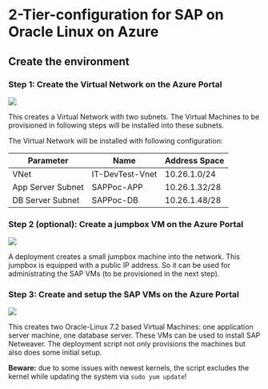 # 2-Tier-configuration for SAP on Oracle Linux on Azure

## Create the environment

### Step 1: Create the Virtual Network on the Azure Portal
<a href="https://portal.azure.com/#create/Microsoft.Template/uri/https%3A%2F%2Fraw.githubusercontent.com%2Fhsirtl%2Fsap-2-tier-on-oracle-linux%2Fmaster%2Fnetwork.json" target="_blank">
    <img src="http://azuredeploy.net/deploybutton.png"/>
</a>

This creates a Virtual Network with two subnets. The Virtual Machines to be provisioned in
following steps will be installed into these subnets.

The Virtual Network will be installed with following configuration:

Parameter | Name | Address Space
--------- | ------- | -------------
VNet | IT-DevTest-Vnet | 10.26.1.0/24
App Server Subnet | SAPPoc-APP | 10.26.1.32/28
DB Server Subnet | SAPPoc-DB | 10.26.1.48/28

### Step 2 (optional): Create a jumpbox VM on the Azure Portal
<a href="https://portal.azure.com/#create/Microsoft.Template/uri/https%3A%2F%2Fraw.githubusercontent.com%2Fhsirtl%2Fsap-2-tier-on-oracle-linux%2Fmaster%2Fjumpbox.json" target="_blank">
    <img src="http://azuredeploy.net/deploybutton.png"/>
</a>

A deployment creates a small jumpbox machine into the network. This jumpbox is equipped with
a public IP address. So it can be used for administrating the SAP VMs (to be provisioned in 
the next step).

### Step 3: Create and setup the SAP VMs on the Azure Portal
<a href="https://portal.azure.com/#create/Microsoft.Template/uri/https%3A%2F%2Fraw.githubusercontent.com%2Fhsirtl%2Fsap-2-tier-on-oracle-linux%2Fmaster%2Fazuredeploy.json" target="_blank">
    <img src="http://azuredeploy.net/deploybutton.png"/>
</a>

This creates two Oracle-Linux 7.2 based Virtual Machines: one application server
machine, one database server. These VMs can be used to install SAP Netweaver.
The deployment script not only provisions the machines but also does some initial setup.

**Beware:** due to some issues with newest kernels, the script excludes the kernel while updating the system via `sudo yum update`!